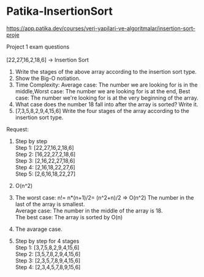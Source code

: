 # Patika-InsertionSort
https://app.patika.dev/courses/veri-yapilari-ve-algoritmalar/insertion-sort-proje

Project 1 exam questions <br> <br>
[22,27,16,2,18,6] -> Insertion Sort

1)  Write the stages of the above array according to the insertion sort type.
2)  Show the Big-O notiation.
3)  Time Complexity: Average case: The number we are looking for is in the middle,Worst case: The number we are looking for is at the end, Best case: The number we're looking for is at the very beginning of the array.
4)  What case does the number 18 fall into after the array is sorted? Write it.
5)  [7,3,5,8,2,9,4,15,6] Write the four stages of the array according to the insertion sort type.





Request:

1. Step by step <br> 
Step 1: [22,27,16,2,18,6] <br> 
Step 2: [16,22,27,2,18,6] <br> 
Step 3: [2,16,22,27,18,6] <br> 
Step 4: [2,16,18,22,27,6] <br> 
Step 5: [2,6,16,18,22,27] <br> 

2. O(n^2)

3. The worst case: n!= n*(n+1)/2= (n^2+n)/2 => O(n^2) The number in the last of the array is smallest. <br> 
Average case: The number in the middle of the array is 18. <br> 
The best case: The array is sorted by O(n)

4. The avarage case.

5. Step by step for 4 stages <br> 
Step 1: [3,7,5,8,2,9,4,15,6] <br>
Step 2: [3,5,7,8,2,9,4,15,6] <br>
Step 3: [2,3,5,7,8,9,4,15,6] <br>
Step 4: [2,3,4,5,7,8,9,15,6]


